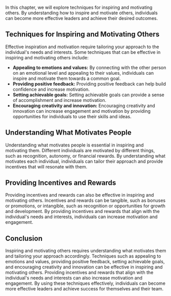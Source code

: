 
In this chapter, we will explore techniques for inspiring and motivating others. By understanding how to inspire and motivate others, individuals can become more effective leaders and achieve their desired outcomes.

Techniques for Inspiring and Motivating Others
----------------------------------------------

Effective inspiration and motivation require tailoring your approach to the individual's needs and interests. Some techniques that can be effective in inspiring and motivating others include:

* **Appealing to emotions and values:** By connecting with the other person on an emotional level and appealing to their values, individuals can inspire and motivate them towards a common goal.
* **Providing positive feedback:** Providing positive feedback can help build confidence and increase motivation.
* **Setting achievable goals:** Setting achievable goals can provide a sense of accomplishment and increase motivation.
* **Encouraging creativity and innovation:** Encouraging creativity and innovation can increase engagement and motivation by providing opportunities for individuals to use their skills and ideas.

Understanding What Motivates People
-----------------------------------

Understanding what motivates people is essential in inspiring and motivating them. Different individuals are motivated by different things, such as recognition, autonomy, or financial rewards. By understanding what motivates each individual, individuals can tailor their approach and provide incentives that will resonate with them.

Providing Incentives and Rewards
--------------------------------

Providing incentives and rewards can also be effective in inspiring and motivating others. Incentives and rewards can be tangible, such as bonuses or promotions, or intangible, such as recognition or opportunities for growth and development. By providing incentives and rewards that align with the individual's needs and interests, individuals can increase motivation and engagement.

Conclusion
----------

Inspiring and motivating others requires understanding what motivates them and tailoring your approach accordingly. Techniques such as appealing to emotions and values, providing positive feedback, setting achievable goals, and encouraging creativity and innovation can be effective in inspiring and motivating others. Providing incentives and rewards that align with the individual's needs and interests can also increase motivation and engagement. By using these techniques effectively, individuals can become more effective leaders and achieve success for themselves and their team.

